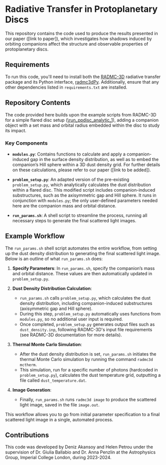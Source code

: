# Radiative Transfer in Protoplanetary Discs

This repository contains the code used to produce the results presented in our paper ([link to paper]), which investigates how shadows induced by orbiting companions affect the structure and observable properties of protoplanetary discs.

## Requirements

To run this code, you'll need to install both the [RADMC-3D](https://github.com/dullemond/radmc3d-2.0/tree/master) radiative transfer package and its Python interface, [radmc3dPy](https://www.ita.uni-heidelberg.de/~dullemond/software/radmc-3d/manual_rmcpy/index.html). Additionally, ensure that any other dependencies listed in `requirements.txt` are installed.

## Repository Contents

The code provided here builds upon the example scripts from RADMC-3D for a simple flared disc setup ([\run_ppdisc_analytic_1](https://github.com/dullemond/radmc3d-2.0/tree/master/examples/run_ppdisk_analytic_1)), adding a companion object with a set mass and orbital radius embedded within the disc to study its impact.

### Key Components

- **`modules.py`**: Contains functions to calculate and apply a companion-induced gap in the surface density distribution, as well as to embed the companion’s Hill sphere within a 3D dust density grid. For further details on these calculations, please refer to our paper ([link to be added]).

- **`problem_setup.py`**: An adapted version of the pre-existing `problem_setup.py`, which analytically calculates the dust distribution within a flared disc. This modified script includes companion-induced substructures, such as the axisymmetric gap and Hill sphere. It runs in conjunction with `modules.py`; the only user-defined parameters needed here are the companion mass and orbital distance.

- **`run_params.sh`**: A shell script to streamline the process, running all necessary steps to generate the final scattered light images.

## Example Workflow

The `run_params.sh` shell script automates the entire workflow, from setting up the dust density distribution to generating the final scattered light image. Below is an outline of what `run_params.sh` does:

1. **Specify Parameters**: In `run_params.sh`, specify the companion’s mass and orbital distance. These values are then automatically updated in `problem_setup.py`.

2. **Dust Density Distribution Calculation**: 
   - `run_params.sh` calls `problem_setup.py`, which calculates the dust density distribution, including companion-induced substructures (axisymmetric gap and Hill sphere). 
   - During this step, `problem_setup.py` automatically uses functions from `modules.py`, so no additional user input is required.
   - Once completed, `problem_setup.py` generates output files such as `dust_density.inp`, following RADMC-3D's input file requirements (see RADMC-3D documentation for more details).

3. **Thermal Monte Carlo Simulation**:
   - After the dust density distribution is set, `run_params.sh` initiates the thermal Monte Carlo simulation by running the command `radmc3d mctherm`. 
   - This simulation, run for a specific number of photons (hardcoded in `problem_setup.py`), calculates the dust temperature grid, outputting a file called `dust_temperature.dat`.

4. **Image Generation**:
   - Finally, `run_params.sh` runs `radmc3d image` to produce the scattered light image, saved in the file `image.out`.

This workflow allows you to go from initial parameter specification to a final scattered light image in a single, automated process.


## Contributions

This code was developed by Deniz Akansoy and Helen Petrou under the supervision of Dr. Giulia Ballabio and Dr. Anna Penzlin at the Astrophysics Group, Imperial College London, during 2023-2024.
